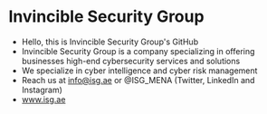 # Invincible Security Group

- Hello, this is Invincible Security Group's GitHub
- Invincible Security Group is a company specializing in offering businesses high-end cybersecurity services and solutions
- We specialize in cyber intelligence and cyber risk management
- Reach us at info@isg.ae or @ISG_MENA (Twitter, LinkedIn and Instagram)
- www.isg.ae
